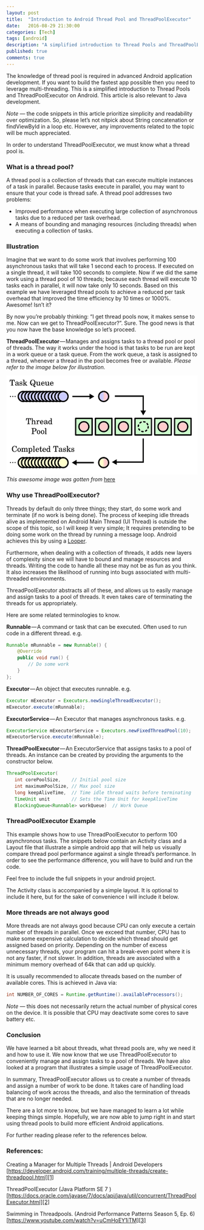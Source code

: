 ```yaml
---
layout: post
title:  "Introduction to Android Thread Pool and ThreadPoolExecutor"
date:   2016-08-29 21:30:00
categories: [Tech]
tags: [android]
description: "A simplified introduction to Thread Pools and ThreadPoolExecutor on Android"
published: true
comments: true
---
```



The knowledge of thread pool is required in advanced Android application development. If you want to build the fastest app possible then you need to leverage multi-threading. This is a simplified introduction to Thread Pools and ThreadPoolExecutor on Android. This article is also relevant to Java development.

*Note* — the code snippets in this article prioritize simplicity and readability over optimization. So, please let’s not nitpick about String concatenation or findViewById in a loop etc. However, any improvements related to the topic will be much appreciated.

In order to understand ThreadPoolExecutor, we must know what a thread pool is.

### What is a thread pool?

A thread pool is a collection of threads that can execute multiple instances of a task in parallel. Because tasks execute in parallel, you may want to ensure that your code is thread safe. A thread pool addresses two problems:

* Improved performance when executing large collection of asynchronous tasks due to a reduced per task overhead.
* A means of bounding and managing resources (including threads) when executing a collection of tasks.

### Illustration

Imagine that we want to do some work that involves performing 100 asynchronous tasks that will take 1 second each to process. If executed on a single thread, it will take 100 seconds to complete. Now if we did the same work using a thread pool of 10 threads; because each thread will execute 10 tasks each in parallel, it will now take only 10 seconds. Based on this example we have leveraged thread pools to achieve a reduced per task overhead that improved the time efficiency by 10 times or 1000%. Awesome! Isn’t it?

By now you’re probably thinking: “I get thread pools now, it makes sense to me. Now can we get to ThreadPoolExecutor?”. Sure. The good news is that you now have the base knowledge so let’s proceed.

**ThreadPoolExecutor** — Manages and assigns tasks to a thread pool or pool of threads. The way it works under the hood is that tasks to be run are kept in a work queue or a task queue. From the work queue, a task is assigned to a thread, whenever a thread in the pool becomes free or available. *Please refer to the image below for illustration.*

![ThreadPool Diagram](/images/thread-pool.png)
*This awesome image was gotten from* [here][pool_img_link]

### Why use ThreadPoolExecutor?

Threads by default do only three things; they start, do some work and terminate (if no work is being done). The process of keeping idle threads alive as implemented on Android Main Thread (UI Thread) is outside the scope of this topic, so I will keep it very simple; It requires pretending to be doing some work on the thread by running a message loop. Android achieves this by using a [Looper][looper_link].

Furthermore, when dealing with a collection of threads, it adds new layers of complexity since we will have to bound and manage resources and threads. Writing the code to handle all these may not be as fun as you think. It also increases the likelihood of running into bugs associated with multi-threaded environments.

ThreadPoolExecutor abstracts all of these, and allows us to easily manage and assign tasks to a pool of threads. It even takes care of terminating the threads for us appropriately.

Here are some related terminologies to know.

**Runnable** — A command or task that can be executed. Often used to run code in a different thread. e.g.

```java
Runnable mRunnable = new Runnable() {
    @Override
    public void run() {
        // Do some work
    }
};
```

**Executor** — An object that executes runnable. e.g.

```java
Executor mExecutor = Executors.newSingleThreadExecutor();
mExecutor.execute(mRunnable);
```

**ExecutorService** — An Executor that manages asynchronous tasks. e.g.

```java
ExecutorService mExecutorService = Executors.newFixedThreadPool(10);
mExecutorService.execute(mRunnable);
```


**ThreadPoolExecutor** — An ExecutorService that assigns tasks to a pool of threads. An instance can be created by providing the arguments to the constructor below.

```java
ThreadPoolExecutor(
   int corePoolSize,    // Initial pool size
   int maximumPoolSize, // Max pool size
   long keepAliveTime,  // Time idle thread waits before terminating
   TimeUnit unit        // Sets the Time Unit for keepAliveTime
   BlockingQueue<Runnable> workQueue)  // Work Queue
```

### ThreadPoolExecutor Example

This example shows how to use ThreadPoolExecutor to perform 100 asynchronous tasks. The snippets below contain an Activity class and a Layout file that illustrate a simple android app that will help us visually compare thread pool performance against a single thread’s performance.
In order to see the performance difference, you will have to build and run the code.

Feel free to include the full snippets in your android project.

<!-- Styling all gist snippet on this file-->
<style type="text/css">
  .gist {overflow:auto !important;}
  .gist-file
  .gist-data {max-height: 600px; max-width: auto;}
</style>

<script src="https://gist.github.com/ojiofong/4b8bd2edce4644fa734634caaab3d222.js"></script>

The Activity class is accompanied by a simple layout. It is optional to include it here, but for the sake of convenience I will include it below.

<script src="https://gist.github.com/ojiofong/1ee09c2759b5ff93993f6eef12ce8e2c.js"></script>


### More threads are not always good

More threads are not always good because CPU can only execute a certain number of threads in parallel. Once we exceed that number, CPU has to make some expensive calculation to decide which thread should get assigned based on priority. Depending on the number of excess unnecessary threads, your program can hit a break-even point where it is not any faster, if not slower. In addition, threads are associated with a minimum memory overhead of 64k that can add up quickly.

It is usually recommended to allocate threads based on the number of available cores. This is achieved in Java via:

```java
int NUMBER_OF_CORES = Runtime.getRuntime().availableProcessors();
```

*Note* — this does not necessarily return the actual number of physical cores on the device. It is possible that CPU may deactivate some cores to save battery etc.

### Conclusion
We have learned a bit about threads, what thread pools are, why we need it and how to use it. We now know that we use ThreadPoolExecutor to conveniently manage and assign tasks to a pool of threads. We have also looked at a program that illustrates a simple usage of ThreadPoolExecutor.

In summary, ThreadPoolExecutor allows us to create a number of threads and assign a number of work to be done. It takes care of handling load balancing of work across the threads, and also the termination of threads that are no longer needed.

There are a lot more to know, but we have managed to learn a lot while keeping things simple. Hopefully, we are now able to jump right in and start using thread pools to build more efficient Android applications.

For further reading please refer to the references below.

### References:

Creating a Manager for Multiple Threads | Android Developers
[https://developer.android.com/training/multiple-threads/create-threadpool.html][1]

ThreadPoolExecutor (Java Platform SE 7 )
[https://docs.oracle.com/javase/7/docs/api/java/util/concurrent/ThreadPoolExecutor.html][2]

Swimming in Threadpools. (Android Performance Patterns Season 5, Ep. 6)
[https://www.youtube.com/watch?v=uCmHoEY1iTM][3]

[1]: https://developer.android.com/training/multiple-threads/create-threadpool.html
[2]: https://docs.oracle.com/javase/7/docs/api/java/util/concurrent/ThreadPoolExecutor.html
[3]: https://www.youtube.com/watch?v=uCmHoEY1iTM
[looper_link]: https://developer.android.com/reference/android/os/Looper.html
[pool_img_link]: http://allegro.tech/img/articles/2015-04-22-thread-pools/thread-pool.png
